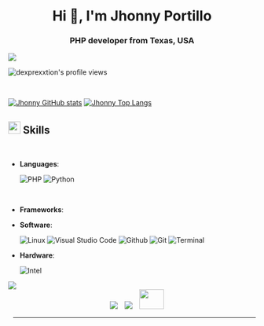 <h1 align="center">Hi 👋, I'm Jhonny Portillo</h1>
<h3 align="center">PHP developer from Texas, USA </h3>
<img src="https://user-images.githubusercontent.com/73097560/115834477-dbab4500-a447-11eb-908a-139a6edaec5c.gif">

<p align="left"> <img src="https://komarev.com/ghpvc/?username=dexprexxtion&label=Profile%20views&color=8caaee&style=for-the-badge" alt="dexprexxtion's profile views" /> </p>

<br>

[![Jhonny GitHub stats](https://github-readme-stats.vercel.app/api?username=dexprexxtion&includeallcommits=true&show_icons=true&theme=tokyonight)](https://github.com/anuraghazra/github-readme-stats)
[![Jhonny Top Langs](https://github-readme-stats.vercel.app/api/top-langs/?username=dexprexxtion&layout=compact&theme=tokyonight&langs_count=8)](https://github.com/anuraghazra/github-readme-stats)


## <img src="https://media2.giphy.com/media/QssGEmpkyEOhBCb7e1/giphy.gif?cid=ecf05e47a0n3gi1bfqntqmob8g9aid1oyj2wr3ds3mg700bl&rid=giphy.gif" width ="25"><b> Skills</b>
<br>

<p align="center">

- **Languages**:
  
  ![PHP](https://img.shields.io/badge/Dart-beginnner-blue?style=for-the-badge&logo=dart&logoColor=white)
  ![Python](https://img.shields.io/badge/Python-beginnner-%2314354C?style=for-the-badge&logo=python&logoColor=white)
  
  <br>
  
- **Frameworks**:
  

- **Software**:
  
  ![Linux](https://img.shields.io/badge/Linux-FCC624?style=for-the-badge&logo=linux&logoColor=black)
  ![Visual Studio Code](https://img.shields.io/badge/Visual%20Studio%20Code-blue?style=for-the-badge&logo=visualstudiocode&logoColor=white)
  ![Github](https://img.shields.io/badge/Github-black?style=for-the-badge&logo=github&logoColor=white)
  ![Git](https://img.shields.io/badge/Git-orange?style=for-the-badge&logo=github&logoColor=white)
  ![Terminal](https://img.shields.io/badge/Terminal-%23054020?style=for-the-badge&logo=gnu-bash&logoColor=white)
  
- **Hardware**:
  
  ![Intel](https://img.shields.io/badge/Intel-blue?style=for-the-badge&logo=intel&logoColor=white)
 

 <img src="https://user-images.githubusercontent.com/73097560/115834477-dbab4500-a447-11eb-908a-139a6edaec5c.gif">
  
   <div align="center"  class="icons-social" style="margin-left: 10px;">
     <a style="margin-left: 10px;" target="_blank" href="https://github.com/dexprexxtion">
		<img src="https://img.icons8.com/doodle/40/000000/github--v1.png"></a>
     <a style="margin-left: 10px;" target="_blank" href="https://twitter.com/dexprexxtion">
			<img src="https://img.icons8.com/doodle/1x/twitter-squared--v2.png" ></a>
     <a style="margin-left: 10px;" target="_blank" href="mailto://ketanchowdhury@protonmail.com">
       <img src="https://seeklogo.com/images/G/gmail-new-2020-logo-32DBE11BB4-seeklogo.com.png" height="40" width="50">

------


